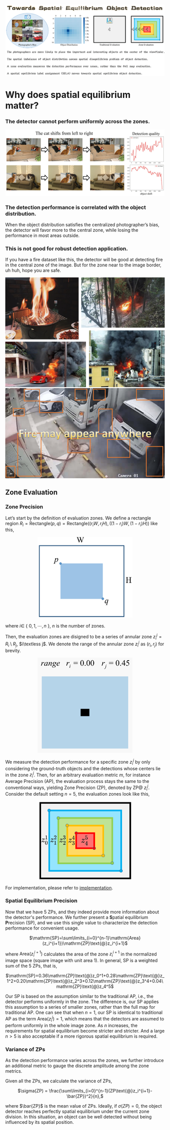 <img src="flyleaf.png"/>

# Why does spatial equilibrium matter?

### The detector cannot perform uniformly across the zones.
<img src="detection-quality.png"/>

### The detection performance is correlated with the object distribution.

When the object distribution satisfies the centralized photographer’s bias, the detector will favor more to the central zone, while losing the performance in most areas outside.

### This is not good for robust detection application.

If you have a fire dataset like this, the detector will be good at detecting fire in the central zone of the image. But for the zone near to the image border, uh huh, hope you are safe.

<img src="fire-data.png" width="600"/>
<img src="fire.png" width="600"/>

## Zone Evaluation

### Zone Precision

Let’s start by the definition of evaluation zones. We define a rectangle region $R_i=\text{Rectangle}(p,q)=\text{Rectangle}((r_iW,r_iH),((1-r_i)W,(1-r_i)H))$ like this, 
<div align="center"><img src="rectangle.png" width="300"/></div>

where $i\in$ { $0,1,\cdots,n$ }, $n$ is the number of zones.

Then, the evaluation zones are disigned to be a series of annular zone $z_i^j=R_i\setminus R_j$, $i\textless j$.
We denote the range of the annular zone $z_i^j$ as $(r_i,r_j)$ for brevity.

<div align="center"><img src="zone-range.gif" width="300"/></div>

We measure the detection performance for a specific zone $z_i^j$ by only considering the ground-truth objects and the detections whose centers lie in the zone $z_i^j$.
Then, for an arbitrary evaluation metric $m$, for instance Average Precision (AP), the evaluation process stays the same to the conventional ways, yielding Zone Precision (ZP), denoted by ZP@ $z_i^j$. Consider the default setting $n=5$, the evaluation zones look like this,

<div align="center"><img src="eval-zone.png" width="300"/></div>

For implementation, please refer to [implementation](implementation.md).

### Spatial Equilibrium Precision

Now that we have 5 ZPs, and they indeed provide more information about the detector's performance. We further present a **S**patial equilibrium **P**recision (SP), and we use this single value to characterize the detection performance for convenient usage.

<div align="center"> $\mathrm{SP}=\sum\limits_{i=0}^{n-1}\mathrm{Area}(z_i^{i+1})\mathrm{ZP}\text{@}z_i^{i+1}$ </div>

where $\mathrm{Area}(z_i^{i+1})$ calculates the area of the zone $z_i^{i+1}$ in the normalized image space (square image with unit area 1). In general, SP is a weighted sum of the 5 ZPs, that is,
 
<div align="center"> $\mathrm{SP}=0.36\mathrm{ZP}\text{@}z_0^1+0.28\mathrm{ZP}\text{@}z_1^2+0.20\mathrm{ZP}\text{@}z_2^3+0.12\mathrm{ZP}\text{@}z_3^4+0.04\mathrm{ZP}\text{@}z_4^5$ </div>

Our SP is based on the assumption similar to the traditional AP, i.e., the detector performs uniformly in the zone.
The difference is, our SP applies this assumption to a series of smaller zones, rather than the full map for traditional AP.
One can see that when $n=1$, our SP is identical to traditional AP as the term $\mathrm{Area}(z_i^j)=1$, which means that the detectors are assumed to perform uniformly in the whole image zone.
As $n$ increases, the requirements for spatial equilibrium become stricter and stricter. And a large $n>5$ is also acceptable if a more rigorous spatial equilibrium is required.

### Variance of ZPs

As the detection performance varies across the zones, we further introduce an additional metric to gauge the discrete amplitude among the zone metrics.

Given all the ZPs, we calculate the variance of ZPs,

<div align="center"> $\sigma(ZP) = \frac{\sum\limits_{i=0}^{n-1}(ZP\text{@}z_i^{i+1}-\bar{ZP})^2}{n},$ </div>

where $\bar{ZP}$ is the mean value of ZPs.
Ideally, if $\sigma(ZP)=0$, the object detector reaches perfectly spatial equilibrium under the current zone division.
In this situation, an object can be well detected without being influenced by its spatial position.
